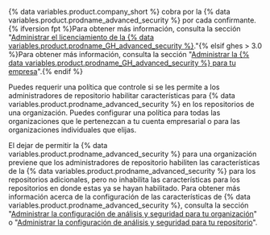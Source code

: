{% data variables.product.company_short %} cobra por la {% data variables.product.prodname_advanced_security %} por cada confirmante. {% ifversion fpt %}Para obtener más información, consulta la sección "[Administrar el licenciamiento de la {% data variables.product.prodname_GH_advanced_security %}](/billing/managing-licensing-for-github-advanced-security)."{% elsif ghes > 3.0 %}Para obtener más información, consulta la sección "[Administrar la {% data variables.product.prodname_GH_advanced_security %} para tu empresa](/admin/advanced-security)".{% endif %}

Puedes requerir una política que controle si se les permite a los administradores de repositorio habilitar características para {% data variables.product.prodname_advanced_security %} en los repositorios de una organización. Puedes configurar una política para todas las organizaciones que le pertenezcan a tu cuenta empresarial o para las organizaciones individuales que elijas.

El dejar de permitir la {% data variables.product.prodname_advanced_security %} para una organización previene que los administradores de repositorio habiliten las características de la {% data variables.product.prodname_advanced_security %} para los repositorios adicionales, pero no inhabilita las características para los repositorios en donde estas ya se hayan habilitado. Para obtener más información acerca de la configuración de las características de {% data variables.product.prodname_advanced_security %}, consulta la sección "[Administrar la configuración de análisis y seguridad para tu organización](/organizations/keeping-your-organization-secure/managing-security-and-analysis-settings-for-your-organization)" o "[Administrar la configuración de análisis y seguridad para tu repositorio](/github/administering-a-repository/managing-security-and-analysis-settings-for-your-repository)".
